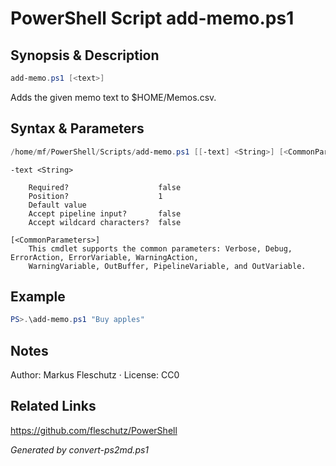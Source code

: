 # PowerShell Script add-memo.ps1

## Synopsis & Description
```powershell
add-memo.ps1 [<text>]
```

Adds the given memo text to $HOME/Memos.csv.

## Syntax & Parameters
```powershell
/home/mf/PowerShell/Scripts/add-memo.ps1 [[-text] <String>] [<CommonParameters>]
```

```
-text <String>
    
    Required?                    false
    Position?                    1
    Default value                
    Accept pipeline input?       false
    Accept wildcard characters?  false
```

```
[<CommonParameters>]
    This cmdlet supports the common parameters: Verbose, Debug, ErrorAction, ErrorVariable, WarningAction, 
    WarningVariable, OutBuffer, PipelineVariable, and OutVariable.
```

## Example
```powershell
PS>.\add-memo.ps1 "Buy apples"
```


## Notes
Author: Markus Fleschutz · License: CC0

## Related Links
https://github.com/fleschutz/PowerShell

*Generated by convert-ps2md.ps1*
